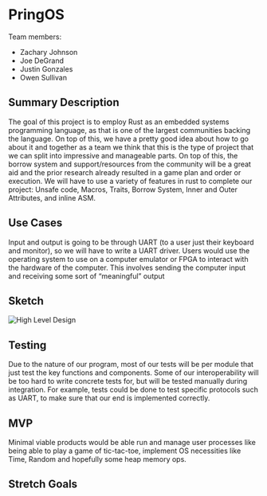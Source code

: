 # PringOS
Team members:

- Zachary Johnson
- Joe DeGrand
- Justin Gonzales
- Owen Sullivan

## Summary Description
The goal of this project is to employ Rust as an embedded systems programming language, as that is one of the largest communities backing the
language. On top of this, we have a pretty good idea about how to go about it and together as a team we think that this is the type of project that we
can split into impressive and manageable parts.
On top of this, the borrow system and support/resources from the community will be a great aid and the prior research already resulted in a game plan
and order or execution.
We will have to use a variety of features in rust to complete our project: Unsafe code, Macros, Traits, Borrow System, Inner and Outer Attributes, 
and inline ASM. 

## Use Cases
Input and output is going to be through UART (to a user just their keyboard and monitor), so we will have to write a UART driver. Users would use the
operating system to use on a computer emulator or FPGA to interact with the hardware of the computer. This involves sending the computer input and 
receiving some sort of “meaningful” output

## Sketch
![High Level Design](https://user-images.githubusercontent.com/23535069/111411596-3a470b80-86b1-11eb-8874-d92aad61519f.png)

## Testing
Due to the nature of our program, most of our tests will be per module that just test the key functions and components. Some of our interoperability 
will be too hard to write concrete tests for, but will be tested manually during integration. For example, tests could be done to test specific 
protocols such as UART, to make sure that our end is implemented correctly.

## MVP
Minimal viable products would be able run and manage user processes like being able to play a game of tic-tac-toe, implement OS necessities like Time, Random and hopefully some heap memory ops.

## Stretch Goals


